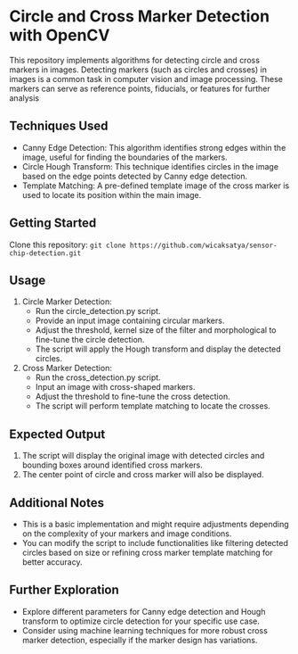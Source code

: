# Circle and Cross Marker Detection with OpenCV
This repository implements algorithms for detecting circle and cross markers in images. Detecting markers (such as circles and crosses) in images is a common task in computer vision and image processing. These markers can serve as reference points, fiducials, or features for further analysis

## Techniques Used
- Canny Edge Detection: This algorithm identifies strong edges within the image, useful for finding the boundaries of the markers.
- Circle Hough Transform: This technique identifies circles in the image based on the edge points detected by Canny edge detection.
- Template Matching: A pre-defined template image of the cross marker is used to locate its position within the main image.

## Getting Started
Clone this repository:
`git clone https://github.com/wicaksatya/sensor-chip-detection.git`

## Usage
1. Circle Marker Detection:
    - Run the circle_detection.py script.
    - Provide an input image containing circular markers.
    - Adjust the threshold, kernel size of the filter and morphological to fine-tune the circle detection.
    - The script will apply the Hough transform and display the detected circles.
2. Cross Marker Detection:
    - Run the cross_detection.py script.
    - Input an image with cross-shaped markers.
    - Adjust the threshold to fine-tune the cross detection.
    - The script will perform template matching to locate the crosses.

## Expected Output
1. The script will display the original image with detected circles and bounding boxes around identified cross markers.
2. The center point of circle and cross marker will also be displayed.

## Additional Notes
- This is a basic implementation and might require adjustments depending on the complexity of your markers and image conditions.
- You can modify the script to include functionalities like filtering detected circles based on size or refining cross marker template matching for better accuracy.

## Further Exploration
- Explore different parameters for Canny edge detection and Hough transform to optimize circle detection for your specific use case.
- Consider using machine learning techniques for more robust cross marker detection, especially if the marker design has variations.
